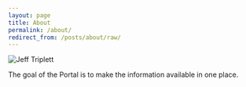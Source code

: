 ```yaml
---
layout: page
title: About
permalink: /about/
redirect_from: /posts/about/raw/
---
```


<div class="float-right w-1/3 pl-4 pt-4">
<img class="rounded-lg w-64" src="https://d33wubrfki0l68.cloudfront.net/7cdb124a57c7ca1791f7b1b29207345c5641ebb9/43d36/upload/others/logo.png" alt="Jeff Triplett" title="Rotaract Bangalore East">
<!-- <div class="text-center text-sm w-full">
Image courtesy of 
<a href="https://twitter.com/HelloMelanieC">Melanie Crutchfield</a>
</div> -->
</div>

The goal of the Portal is to make the information available in one place.